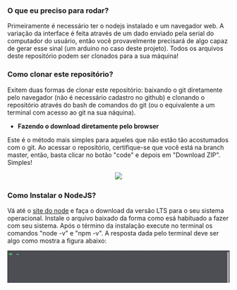 ### O que eu preciso para rodar?

Primeiramente é necessário ter o nodejs instalado e um navegador web. A variação da interface é feita através de um dado enviado pela serial do computador do usuário, então você provavelmente precisará de algo capaz de gerar esse sinal (um arduino no caso deste projeto). Todos os arquivos deste repositório podem ser clonados para a sua máquina!

### Como clonar este repositório?

Exitem duas formas de clonar este repositório: baixando o git diretamente pelo navegador (não é necessário cadastro no github) e clonando o repositório através do bash de comandos do git (ou o equivalente a um terminal com acesso ao git na sua náquina).

- **Fazendo o download diretamente pelo browser**

Este é o método mais simples para aqueles que não estão tão acostumados com o git. Ao acessar o repositório, certifique-se que você está na branch master, então, basta clicar no botão "code" e depois em "Download ZIP". Simples!

<p align="center">
  <img src="images/cloning-from-web-browser.gif">
</p>

### Como Instalar o NodeJS? 

Vá até o [site do node](https://nodejs.org) e faça o download da versão LTS para o seu sistema operacional. Instale o arquivo baixado da forma como esá habituado a fazer com seu sistema.
Após o término da instalação execute no terminal os comandos "node -v" e "npm -v". A resposta dada pelo terminal deve ser algo como mostra a figura abaixo:

<p align="center">
  <img src="images/checking-node.gif">
</p>
